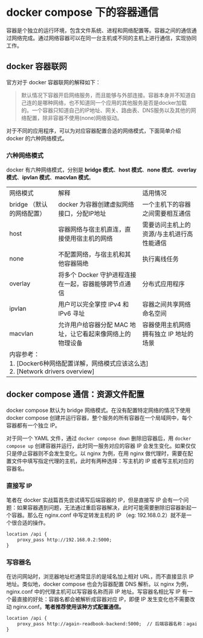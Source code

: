 # docker compose 下的容器通信

容器是个独立的运行环境，包含文件系统、进程和网络配置等。容器之间的通信通过网络完成。通过网络容器可以在同一台主机或不同的主机上进行通信，实现协同工作。

## docker 容器联网

官方对于 docker 容器联网的解释如下：

> 默认情况下容器开启网络服务，而且能够与外部连接。容器本身并不知道自己连的是哪种网络，也不知道同一个应用的其他服务是否是docker加载的。一个容器只知道自己的IP地址、网关、路由表、DNS服务以及其他的网络配置，除非容器不使用(none)网络驱动。

对于不同的应用程序，可以为对应容器配置合适的网络模式，下面简单介绍 docker 的六种网络模式。

### 六种网络模式

docker 有六种网络模式，分别是 **bridge 模式**、**host 模式**、**none 模式**、**overlay 模式**、**ipvlan 模式**、**macvlan 模式**。

<table>
    <tr>
        <td>网络模式</td>
        <td>解释</td>
        <td>适用情况</td>
    </tr>
    <tr>
        <td>bridge （默认的网络配置）</td>
        <td>docker 为容器创建虚拟网络接口，分配IP地址</td>
        <td>一个主机下的容器之间需要相互通信</td>
    </tr>
    <tr>
        <td>host</td>
        <td>容器网络与宿主机直连，直接使用宿主机的网络</td>
        <td>需要访问主机上的资源/与主机进行高性能通信</td>
    </tr>
    <tr>
        <td>none</td>
        <td>不配置网络，与宿主机和其他容器隔绝</td>
        <td>执行离线任务</td>
    </tr>
    <tr>
        <td>overlay</td>
        <td>将多个 Docker 守护进程连接在一起，容器能够跨节点通信</td>
        <td>分布式应用程序</td>
    </tr>
    <tr>
        <td>ipvlan</td>
        <td>用户可以完全掌控 IPv4 和 IPv6 寻址</td>
        <td>容器之间共享网络命名空间</td>
    </tr>
    <tr>
        <td>macvlan</td>
        <td>允许用户给容器分配 MAC 地址，让它看起来像网络上的物理设备</td>
        <td>容器使用主机网络拥有独立 IP 地址的场景</td>
    </tr>
    <tr>
    <td colspan='3'>内容参考：<br/>1. [Docker6种网络配置详解，网络模式应该这么选]<br/> 2. [Network drivers overview]</td>
    </tr>
</table>

## docker compose 通信：资源文件配置

docker compose 默认为 bridge 网络模式。在没有配置特定网络的情况下使用 docker compose 创建并运行容器，整个服务的所有容器在一个局域网中，每个容器都有一个独立 IP。

对于同一个 YAML 文件，通过 `docker compose down` 删除旧容器后，用 `docker compose up` 创建容器并运行，此时同一服务对应的容器 IP 会发生变化。如果仅仅只是停止容器则不会发生变化。以 nginx 为例，在用 nginx 做代理时，需要在配置文件中填写指定代理的主机，此时有两种选择：写主机的 IP 或者写主机对应的容器名。

### 直接写 IP

笔者在 docker 实战篇首先尝试填写后端容器的 IP，但是直接写 IP 会有一个问题：如果容器遇到问题，无法通过重启容器解决，此时可能需要删除旧容器新起一个容器。那么在 nginx.conf 中写定转发主机的 IP （eg: 192.168.0.2）就不是一个很合适的操作。

```txt
location /api {
    proxy_pass http://192.168.0.2:5000;
}
```

### 写容器名

在访问网站时，浏览器地址栏通常显示的是域名加上相对 URL，而不直接显示 IP 地址。类似地，docker compose 也会为容器配置 DNS 解析。以 nginx 为例，nginx.conf 中的代理主机可以写容器名称而非 IP 地址。写容器名相比写 IP 有一个最直接的好处：容器名都会被解析成容器对应 IP，即便 IP 发生变化也不需要改动 nginx.conf。**笔者推荐使用该种方式配置通信。**

```txt
location /api {
    proxy_pass http://again-readbook-backend:5000;  // 后端容器名称：again-readbook-backend
}
```

[Docker6种网络配置详解，网络模式应该这么选]: https://blog.csdn.net/projim_tao/article/details/129617631
[Network drivers overview]: https://docs.docker.com/network/drivers/